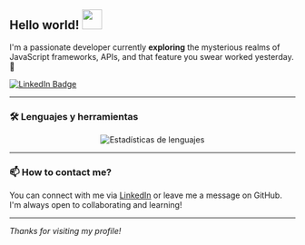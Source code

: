 ## Hello world! <img src="https://media.giphy.com/media/hvRJCLFzcasrR4ia7z/giphy.gif" width="35px">

I'm a passionate developer currently **exploring** the mysterious realms of JavaScript frameworks, APIs, and that feature you swear worked yesterday. 🚀

[![LinkedIn Badge](https://img.shields.io/badge/Linkedin-Juan_Rodriguez-blue?style=flat-square&logo=Linkedin&logoColor=white&link=https://www.linkedin.com/in/juan-pablo-rodriguez-gasca/)](https://www.linkedin.com/in/juan-pablo-rodriguez-gasca/)

---

### 🛠️ Lenguajes y herramientas

<p align="center">
  <img src="https://github-readme-stats.vercel.app/api/top-langs/?username=juparog&theme=dark&bg_color=0D1117&hide_border=true&layout=compact" alt="Estadísticas de lenguajes">
</p>

---

### 📫 How to contact me?

You can connect with me via [LinkedIn](https://www.linkedin.com/in/your-profile/) or leave me a message on GitHub. I'm always open to collaborating and learning!

---

*Thanks for visiting my profile!*

<!--
**juparog/juparog** is a ✨ _special_ ✨ repository because its `README.md` (this file) appears on your GitHub profile.

Here are some ideas to get you started:

- 🔭 I’m currently working on ...
- 🌱 I’m currently learning ...
- 👯 I’m looking to collaborate on ...
- 🤔 I’m looking for help with ...
- 💬 Ask me about ...
- 📫 How to reach me: ...
- 😄 Pronouns: ...
- ⚡ Fun fact: ...
-->
